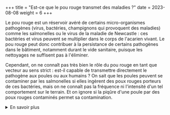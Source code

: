 +++
title = "Est-ce que le pou rouge transmet des maladies ?"
date = 2023-08-08
weight = 6
+++


Le pou rouge est un réservoir avéré de certains micro-organismes pathogènes (virus, bactéries, champignons qui provoquent des maladies) comme les salmonelles ou le virus de la maladie de Newcastle : ces bactéries et virus peuvent se multiplier dans le corps de l'acarien vivant. Le pou rouge peut donc contribuer à la persistance de certains pathogènes dans le bâtiment, notamment durant le vide sanitaire, puisque les nettoyages ne suffisent pas à l'éliminer. 

Cependant, on ne connaît pas très bien le rôle du pou rouge en tant que vecteur au sens strict : est-il capable de transmettre directement le pathogène aux poules ou aux humains ? On sait que les poules peuvent se contaminer par les salmonelles si elles ingèrent des poux rouges porteurs de ces bactéries, mais on ne connaît pas la fréquence ni l'intensité d'un tel comportement sur le terrain. Et on ignore si la piqûre d'une poule par des poux rouges contaminés permet sa contamination.

<details class = "en_savoir_plus">
    <summary>En savoir plus</summary>

#### Comment le sait-on et pourquoi beaucoup de questions restent-elles en suspens ?

De nombreuses études ont utilisé des marqueurs ADN pour détecter des microorganismes dans le corps d'acariens prélevés sur le terrain ou manipulés en laboratoire : cela a permis de savoir que différents pathogènes peuvent se trouver en présence du pou rouge. Mais cela ne permet pas de déterminer si le pou rouge est réservoir ni vecteur de ces pathogènes. Seule deux études ont étudié explicitement le potentiel de réservoir (et de transmission par ingestion) du pou rouge vis à vis d'une salmonelle : ces auteurs ont nourri artificiellement des poux rouges avec du sang de poule contaminé de salmonelles et ont mesuré l'accroissement du nombre de salmonelles après des durées variées par des techniques de microbiologie classique. Ils ont aussi établi la colonisation des organes par les salmonelles chez des poussins après gavage avec des poux rouges contaminés. Nous manquons d'études expérimentales sur les relations entre le pou rouge et d'autres pathogènes.

Concernant la capacité vectorielle au sens strict (effet seringue) du pou rouge, nous manquons cruellement de données. Pour que le pou rouge puisse transmettre un pathogène par piqûre, il faudrait que le pathogène se développe dans les glandes salivaires du pou rouge (comme c'est le cas de l'agent du paludisme chez le moustique). Or on ne sait pas où les différents pathogènes séjournent dans le corps de l'acarien, et cela est très difficile à étudier du fait de la très petite taille de l'acarien, qui rend les dissections très délicates.  

#### Sources scientifiques

- [Schiavone *et al.* 2022](https://parasitesandvectors.biomedcentral.com/articles/10.1186/s13071-021-05142-1)
- [Valiente Moro *et al.* 2007a](https://www.tandfonline.com/doi/full/10.1080/03079450701460484)
- [Valiente Moro *et al.* 2007b](https://www.sciencedirect.com/science/article/abs/pii/S030440170700101X)

</details>